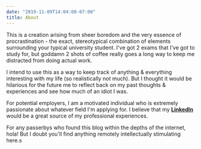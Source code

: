 ```yaml
---
date: "2019-11-09T14:04:00-07:00"
title: About
---
```


This is a creation arising from sheer boredom and the very essence of procrastination - the exact, stereotypical combination of elements surrounding your typical university student. I've got 2 exams that I've got to study for, but goddamn 2 shots of coffee really goes a long way to keep me distracted from doing actual work.

I intend to use this as a way to keep track of anything & everything interesting with my life (so realistically not much). But I thought it would be hilarious for the future me to reflect back on my past thoughts & experiences and see how much of an idiot I was.

For potential employers, I am a motivated individual who is extremely passionate about whatever field I'm applying for. I believe that my [**LinkedIn**](https://www.linkedin.com/in/andrew-xu-monash/) would be a great source of my professional experiences.

For any passerbys who found this blog within the depths of the internet, hola!  But I doubt you'll find anything remotely intellectually stimulating here.s